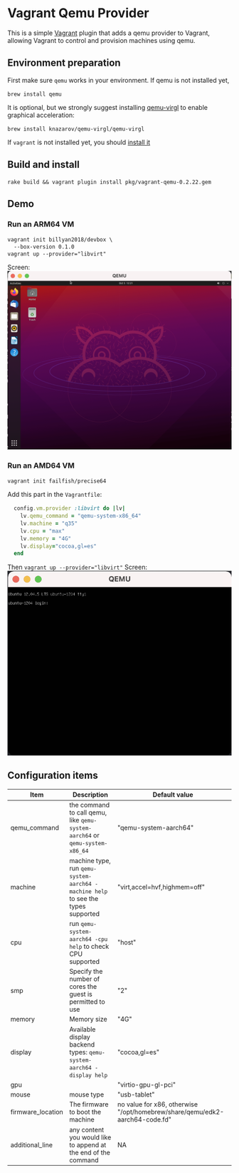# Vagrant Qemu Provider

This is a simple [Vagrant](http://www.vagrantup.com) plugin that adds a
qemu provider to Vagrant, allowing Vagrant to control and provision
machines using qemu.

## Environment preparation
First make sure `qemu` works in your environment.
If qemu is not installed yet,
```
brew install qemu
```

It is optional, but we strongly suggest installing [qemu-virgl](https://github.com/knazarov/homebrew-qemu-virgl)
to enable graphical acceleration:
```
brew install knazarov/qemu-virgl/qemu-virgl
```

If `vagrant` is not installed yet, you should [install it](https://www.vagrantup.com)

## Build and install
```
rake build && vagrant plugin install pkg/vagrant-qemu-0.2.22.gem
```

## Demo
### Run an ARM64 VM

```shell
vagrant init billyan2018/devbox \
  --box-version 0.1.0
vagrant up --provider="libvirt"
```
Screen:
![](images/arm64.png)

### Run an AMD64 VM

```shell
vagrant init failfish/precise64
```
Add this part in the `Vagrantfile`:
```ruby
  config.vm.provider :libvirt do |lv|
    lv.qemu_command = "qemu-system-x86_64" 
    lv.machine = "q35"
    lv.cpu = "max"
    lv.memory = "4G"
    lv.display="cocoa,gl=es"	
  end
```
Then `vagrant up --provider="libvirt"`
Screen:
![](images/x86.png)

## Configuration items

Item | Description | Default value
----- | ------- | -------------
qemu_command | the command to call qemu, like `qemu-system-aarch64` or `qemu-system-x86_64` | "qemu-system-aarch64"
machine |machine type, run `qemu-system-aarch64 -machine help` to see the types supported| "virt,accel=hvf,highmem=off"
cpu |run `qemu-system-aarch64 -cpu help` to check CPU supported | "host"
smp |Specify the number of cores the guest is permitted to use| "2"
memory | Memory size| "4G"
display |Available display backend types: `qemu-system-aarch64 -display help`| "cocoa,gl=es"
gpu ||"virtio-gpu-gl-pci"
mouse |mouse type|"usb-tablet"
firmware_location | The firmware to boot the machine | no value for x86, otherwise "/opt/homebrew/share/qemu/edk2-aarch64-code.fd"
additional_line |any content you would like to append at the end of the command| NA